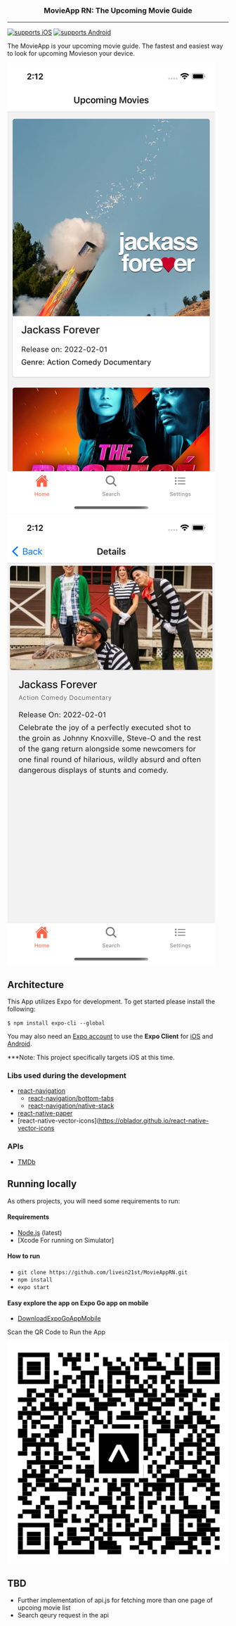 <p align="center">
  <h3 align="center">MovieApp RN: The Upcoming Movie Guide</h3>
</p>

---

[![supports iOS](https://img.shields.io/badge/iOS-4630EB.svg?style=flat-square&logo=APPLE&labelColor=999999&logoColor=fff)](https://expo.io/@murillo94/cine-the-movie-guide)
[![supports Android](https://img.shields.io/badge/Android-4630EB.svg?style=flat-square&logo=ANDROID&labelColor=A4C639&logoColor=fff)](https://expo.io/@murillo94/cine-the-movie-guide)

The MovieApp is your upcoming movie guide. The fastest and easiest way to look for upcoming Movieson your device.

![The MovieApp](./assets/demo1.png) ![The MovieApp](./assets/demo2.png)

## Architecture

This App utilizes Expo for development. To get started please install the following:

`$ npm install expo-cli --global`

You may also need an [Expo account](https://expo.io/signup) to use the **Expo Client** for [iOS](https://apps.apple.com/app/apple-store/id982107779) and [Android](https://play.google.com/store/apps/details?id=host.exp.exponent&referrer=www).

\*\*\*Note: This project specifically targets iOS at this time.

### Libs used during the development

- [react-navigation](https://github.com/react-navigation/react-navigation)
  - [react-navigation/bottom-tabs](https://reactnavigation.org/docs/tab-based-navigation)
  - [react-navigation/native-stack](https://reactnavigation.org/docs/hello-react-navigation)
- [react-native-paper](https://callstack.github.io/react-native-paper/index.html)
- [react-native-vector-icons](https://oblador.github.io/react-native-vector-icons

### APIs

- [TMDb](https://developers.themoviedb.org/3/movies/get-upcoming)

## Running locally

As others projects, you will need some requirements to run:

#### Requirements

- [Node.js](https://nodejs.org/) (latest)
- [Xcode For running on Simulator]

#### How to run

- `git clone https://github.com/livein21st/MovieAppRN.git`
- `npm install`
- `expo start`

#### Easy explore the app on Expo Go app on mobile

- [DownloadExpoGoAppMobile](https://expo.dev/client)

Scan the QR Code to Run the App

![Scan QR-CODE](./assets/appQR.png)

## TBD

- Further implementation of api.js for fetching more than one page of upcoing movie list
- Search qeury request in the api
